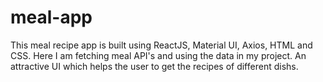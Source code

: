 # meal-app
This meal recipe app is built using ReactJS, Material UI, Axios, HTML and CSS. Here I am fetching meal API's and using the data in my project. An attractive UI which helps the user to get the recipes of different dishs.
